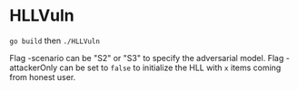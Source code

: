 # HLLVuln

`go build` then `./HLLVuln`

Flag -scenario can be "S2" or "S3" to specify the adversarial model.
Flag -attackerOnly can be set to `false` to initialize the HLL with `x` items coming from honest user.
